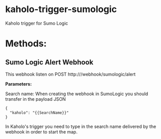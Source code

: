 # kaholo-trigger-sumologic
Kaholo trigger for Sumo Logic

# Methods:

## Sumo Logic Alert Webhook

This webhook listen on POST http://<Your URL>/webhook/sumologic/alert

**Parameters:**

Search name:
When creating the webhook in SumoLogic you should transfer in the payload JSON

```
{
  "kaholo": "{{SearchName}}"
}
```

In Kaholo's trigger you need to type in the search name delivered by the webhook in order to start the map.


